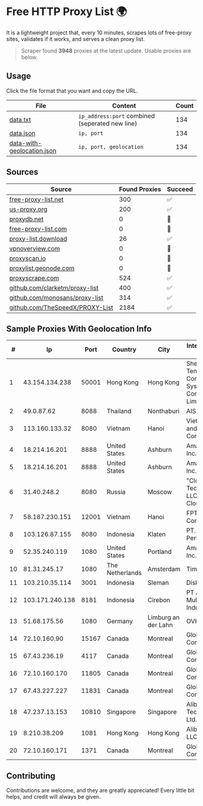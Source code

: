 
# Free HTTP Proxy List 🌍

It is a lightweight project that, every 10 minutes, scrapes lots of free-proxy sites, validates if it works, and serves a clean proxy list.


> Scraper found **3948** proxies at the latest update. Usable proxies are below.

## Usage

Click the file format that you want and copy the URL.


|File|Content|Count|
|----|-------|-----|
|[data.txt](https://raw.githubusercontent.com/themiralay/Proxy-List-World/master/data.txt)|`ip_address:port` combined (seperated new line)|134|
|[data.json](https://raw.githubusercontent.com/themiralay/Proxy-List-World/master/data.json)|`ip, port`|134|
|[data-with-geolocation.json](https://raw.githubusercontent.com/themiralay/Proxy-List-World/master/data-with-geolocation.json)|`ip, port, geolocation`|134|

## Sources

|Source|Found Proxies|Succeed|
|------|-------------|-------|
|[free-proxy-list.net](https://free-proxy-list.net)|300|✅|
|[us-proxy.org](https://www.us-proxy.org)|200|✅|
|[proxydb.net](http://proxydb.net)|0|🚫|
|[free-proxy-list.com](https://free-proxy-list.com/?page=&port=&type%5B%5D=http&type%5B%5D=https&up_time=0&search=Search)|0|🚫|
|[proxy-list.download](https://www.proxy-list.download/HTTP)|26|✅|
|[vpnoverview.com](https://vpnoverview.com/privacy/anonymous-browsing/free-proxy-servers)|0|🚫|
|[proxyscan.io](https://www.proxyscan.io)|0|🚫|
|[proxylist.geonode.com](https://proxylist.geonode.com/api/proxy-list?limit=300&page=1&sort_by=lastChecked&sort_type=desc&protocols=http,https)|0|🚫|
|[proxyscrape.com](https://api.proxyscrape.com/v2/?request=displayproxies&protocol=http&timeout=10000&country=all&ssl=all&anonymity=all)|524|✅|
|[github.com/clarketm/proxy-list](https://raw.githubusercontent.com/clarketm/proxy-list/master/proxy-list-raw.txt)|400|✅|
|[github.com/monosans/proxy-list](https://raw.githubusercontent.com/monosans/proxy-list/main/proxies/http.txt)|314|✅|
|[github.com/TheSpeedX/PROXY-List](https://raw.githubusercontent.com/TheSpeedX/PROXY-List/master/http.txt)|2184|✅|


## Sample Proxies With Geolocation Info

|#|Ip|Port|Country|City|Internet Service Provider|
|-|--|----|-------|----|-------------------------|
|1|43.154.134.238|50001|Hong Kong|Hong Kong|Shenzhen Tencent Computer Systems Company Limited|
|2|49.0.87.62|8088|Thailand|Nonthaburi|AIS-Fibre|
|3|113.160.133.32|8080|Vietnam|Hanoi|VietNam Post and Telecom Corporation|
|4|18.214.16.201|8888|United States|Ashburn|Amazon.com, Inc.|
|5|18.214.16.201|8888|United States|Ashburn|Amazon.com, Inc.|
|6|31.40.248.2|8080|Russia|Moscow|"Cloud Technologies" LLC trading as Cloud.ru|
|7|58.187.230.151|12001|Vietnam|Hanoi|FPT Telecom Company|
|8|103.126.87.155|8080|Indonesia|Klaten|PT. Rasi Bintang Perkasa|
|9|52.35.240.119|1080|United States|Portland|Amazon.com, Inc.|
|10|81.31.245.17|1080|The Netherlands|Amsterdam|TimeWeb Ltd.|
|11|103.210.35.114|3001|Indonesia|Sleman|Diskominfo DIY|
|12|103.171.240.138|8181|Indonesia|Cirebon|PT Abs Multimedia Indonesia|
|13|51.68.175.56|1080|Germany|Limburg an der Lahn|OVH SAS|
|14|72.10.160.90|15167|Canada|Montreal|GloboTech Communications|
|15|67.43.236.19|4117|Canada|Montreal|GloboTech Communications|
|16|72.10.160.170|11805|Canada|Montreal|GloboTech Communications|
|17|67.43.227.227|11831|Canada|Montreal|GloboTech Communications|
|18|47.237.13.153|10810|Singapore|Singapore|Alibaba (US) Technology Co., Ltd.|
|19|8.210.38.209|1081|Hong Kong|Hong Kong|Alibaba.com LLC|
|20|72.10.160.171|1371|Canada|Montreal|GloboTech Communications|



## Contributing

Contributions are welcome, and they are greatly appreciated! Every
little bit helps, and credit will always be given.

